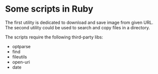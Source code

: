 # Some scripts in Ruby

The first utility is dedicated to download and save image from given URL.
The second utility could be used to search and copy files in a directory.

The scripts require the following third-party libs:
- optparse
- find
- fileutils
- open-uri
- date